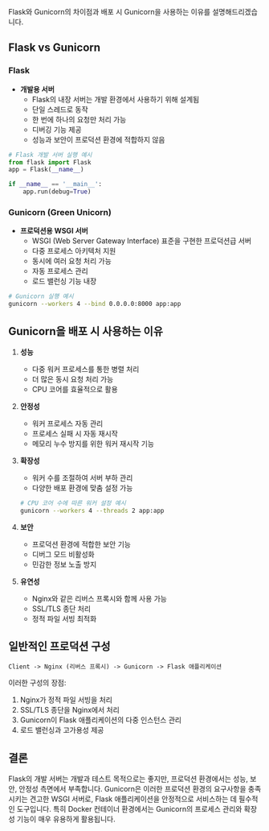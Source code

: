 Flask와 Gunicorn의 차이점과 배포 시 Gunicorn을 사용하는 이유를 설명해드리겠습니다.

## Flask vs Gunicorn

### Flask
- **개발용 서버**
  - Flask의 내장 서버는 개발 환경에서 사용하기 위해 설계됨
  - 단일 스레드로 동작
  - 한 번에 하나의 요청만 처리 가능
  - 디버깅 기능 제공
  - 성능과 보안이 프로덕션 환경에 적합하지 않음

```python
# Flask 개발 서버 실행 예시
from flask import Flask
app = Flask(__name__)

if __name__ == '__main__':
    app.run(debug=True)
```

### Gunicorn (Green Unicorn)
- **프로덕션용 WSGI 서버**
  - WSGI (Web Server Gateway Interface) 표준을 구현한 프로덕션급 서버
  - 다중 프로세스 아키텍처 지원
  - 동시에 여러 요청 처리 가능
  - 자동 프로세스 관리
  - 로드 밸런싱 기능 내장

```bash
# Gunicorn 실행 예시
gunicorn --workers 4 --bind 0.0.0.0:8000 app:app
```

## Gunicorn을 배포 시 사용하는 이유

1. **성능**
   - 다중 워커 프로세스를 통한 병렬 처리
   - 더 많은 동시 요청 처리 가능
   - CPU 코어를 효율적으로 활용

2. **안정성**
   - 워커 프로세스 자동 관리
   - 프로세스 실패 시 자동 재시작
   - 메모리 누수 방지를 위한 워커 재시작 기능

3. **확장성**
   - 워커 수를 조절하여 서버 부하 관리
   - 다양한 배포 환경에 맞춤 설정 가능
   ```bash
   # CPU 코어 수에 따른 워커 설정 예시
   gunicorn --workers 4 --threads 2 app:app
   ```

4. **보안**
   - 프로덕션 환경에 적합한 보안 기능
   - 디버그 모드 비활성화
   - 민감한 정보 노출 방지

5. **유연성**
   - Nginx와 같은 리버스 프록시와 함께 사용 가능
   - SSL/TLS 종단 처리
   - 정적 파일 서빙 최적화

## 일반적인 프로덕션 구성

```
Client -> Nginx (리버스 프록시) -> Gunicorn -> Flask 애플리케이션
```

이러한 구성의 장점:
1. Nginx가 정적 파일 서빙을 처리
2. SSL/TLS 종단을 Nginx에서 처리
3. Gunicorn이 Flask 애플리케이션의 다중 인스턴스 관리
4. 로드 밸런싱과 고가용성 제공

## 결론

Flask의 개발 서버는 개발과 테스트 목적으로는 좋지만, 프로덕션 환경에서는 성능, 보안, 안정성 측면에서 부족합니다. Gunicorn은 이러한 프로덕션 환경의 요구사항을 충족시키는 견고한 WSGI 서버로, Flask 애플리케이션을 안정적으로 서비스하는 데 필수적인 도구입니다. 특히 Docker 컨테이너 환경에서는 Gunicorn의 프로세스 관리와 확장성 기능이 매우 유용하게 활용됩니다.